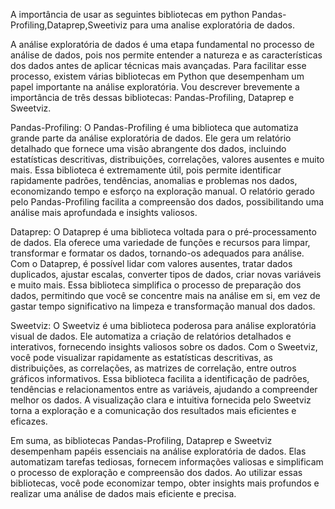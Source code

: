 A importância de usar as seguintes bibliotecas em python Pandas- Profiling,Dataprep,Sweetiviz para uma analise exploratória de dados.

A análise exploratória de dados é uma etapa fundamental no processo de análise de dados, pois nos permite entender a natureza e as características dos dados antes de aplicar técnicas mais avançadas. Para facilitar esse processo, existem várias bibliotecas em Python que desempenham um papel importante na análise exploratória. Vou descrever brevemente a importância de três dessas bibliotecas: Pandas-Profiling, Dataprep e Sweetviz.

Pandas-Profiling:
O Pandas-Profiling é uma biblioteca que automatiza grande parte da análise exploratória de dados. Ele gera um relatório detalhado que fornece uma visão abrangente dos dados, incluindo estatísticas descritivas, distribuições, correlações, valores ausentes e muito mais. Essa biblioteca é extremamente útil, pois permite identificar rapidamente padrões, tendências, anomalias e problemas nos dados, economizando tempo e esforço na exploração manual. O relatório gerado pelo Pandas-Profiling facilita a compreensão dos dados, possibilitando uma análise mais aprofundada e insights valiosos.

Dataprep:
O Dataprep é uma biblioteca voltada para o pré-processamento de dados. Ela oferece uma variedade de funções e recursos para limpar, transformar e formatar os dados, tornando-os adequados para análise. Com o Dataprep, é possível lidar com valores ausentes, tratar dados duplicados, ajustar escalas, converter tipos de dados, criar novas variáveis e muito mais. Essa biblioteca simplifica o processo de preparação dos dados, permitindo que você se concentre mais na análise em si, em vez de gastar tempo significativo na limpeza e transformação manual dos dados.

Sweetviz:
O Sweetviz é uma biblioteca poderosa para análise exploratória visual de dados. Ele automatiza a criação de relatórios detalhados e interativos, fornecendo insights valiosos sobre os dados. Com o Sweetviz, você pode visualizar rapidamente as estatísticas descritivas, as distribuições, as correlações, as matrizes de correlação, entre outros gráficos informativos. Essa biblioteca facilita a identificação de padrões, tendências e relacionamentos entre as variáveis, ajudando a compreender melhor os dados. A visualização clara e intuitiva fornecida pelo Sweetviz torna a exploração e a comunicação dos resultados mais eficientes e eficazes.

Em suma, as bibliotecas Pandas-Profiling, Dataprep e Sweetviz desempenham papéis essenciais na análise exploratória de dados. Elas automatizam tarefas tediosas, fornecem informações valiosas e simplificam o processo de exploração e compreensão dos dados. Ao utilizar essas bibliotecas, você pode economizar tempo, obter insights mais profundos e realizar uma análise de dados mais eficiente e precisa.
